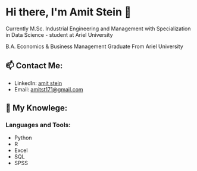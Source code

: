 
# Hi there, I'm Amit Stein 👋
Currently M.Sc. Industrial Engineering and Management with Specialization in Data Science - student at Ariel University

B.A. Economics & Business Management Graduate From Ariel University

## 📫 Contact Me:
- LinkedIn: [amit stein](https://www.linkedin.com/in/amit-stein-41b349200/)
- Email: [amitst171@gmail.com](amitst171@gmail.com)

## 🔬 My Knowlege:
### Languages and Tools:
- Python
- R
- Excel 
- SQL
- SPSS

